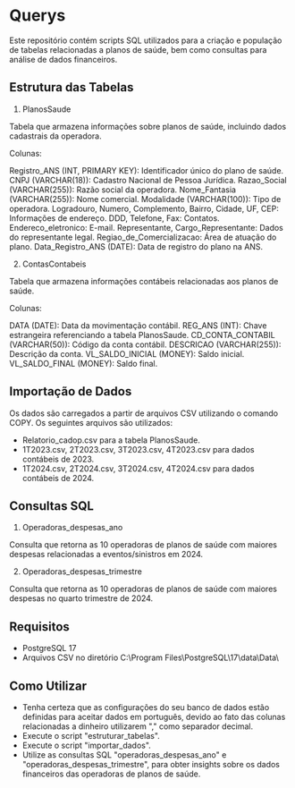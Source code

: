 # Querys

Este repositório contém scripts SQL utilizados para a criação e população de tabelas relacionadas a planos de saúde, bem como consultas para análise de dados financeiros.

## Estrutura das Tabelas

1. PlanosSaude

Tabela que armazena informações sobre planos de saúde, incluindo dados cadastrais da operadora.

Colunas:

Registro_ANS (INT, PRIMARY KEY): Identificador único do plano de saúde.
CNPJ (VARCHAR(18)): Cadastro Nacional de Pessoa Jurídica.
Razao_Social (VARCHAR(255)): Razão social da operadora.
Nome_Fantasia (VARCHAR(255)): Nome comercial.
Modalidade (VARCHAR(100)): Tipo de operadora.
Logradouro, Numero, Complemento, Bairro, Cidade, UF, CEP: Informações de endereço.
DDD, Telefone, Fax: Contatos.
Endereco_eletronico: E-mail.
Representante, Cargo_Representante: Dados do representante legal.
Regiao_de_Comercializacao: Área de atuação do plano.
Data_Registro_ANS (DATE): Data de registro do plano na ANS.

2. ContasContabeis

Tabela que armazena informações contábeis relacionadas aos planos de saúde.

Colunas:

DATA (DATE): Data da movimentação contábil.
REG_ANS (INT): Chave estrangeira referenciando a tabela PlanosSaude.
CD_CONTA_CONTABIL (VARCHAR(50)): Código da conta contábil.
DESCRICAO (VARCHAR(255)): Descrição da conta.
VL_SALDO_INICIAL (MONEY): Saldo inicial.
VL_SALDO_FINAL (MONEY): Saldo final.

## Importação de Dados

Os dados são carregados a partir de arquivos CSV utilizando o comando COPY. Os seguintes arquivos são utilizados:

- Relatorio_cadop.csv para a tabela PlanosSaude.
- 1T2023.csv, 2T2023.csv, 3T2023.csv, 4T2023.csv para dados contábeis de 2023.
- 1T2024.csv, 2T2024.csv, 3T2024.csv, 4T2024.csv para dados contábeis de 2024.

## Consultas SQL

1. Operadoras_despesas_ano

Consulta que retorna as 10 operadoras de planos de saúde com maiores despesas relacionadas a eventos/sinistros em 2024.


2. Operadoras_despesas_trimestre

Consulta que retorna as 10 operadoras de planos de saúde com maiores despesas no quarto trimestre de 2024.

## Requisitos
- PostgreSQL 17
- Arquivos CSV no diretório C:\Program Files\PostgreSQL\17\data\Data\

## Como Utilizar

- Tenha certeza que as configurações do seu banco de dados estão definidas para aceitar dados em português, devido ao fato das colunas relacionadas a dinheiro utilizarem "," como separador decimal.
- Execute o script "estruturar_tabelas".
- Execute o script "importar_dados".
- Utilize as consultas SQL "operadoras_despesas_ano" e "operadoras_despesas_trimestre", para obter insights sobre os dados financeiros das operadoras de planos de saúde.



